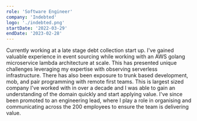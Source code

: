 ```yaml
---
role: 'Software Engineer'
company: 'Indebted'
logo: './indebted.png'
startDate: '2022-03-29'
endDate: '2023-02-28'
---
```


Currently working at a late stage debt collection start up. I've gained valuable experience in event sourcing while working with an AWS golang microservice lambda architecture at scale. This has presented unique challenges leveraging my expertise with observing serverless infrastructure. There has also been exposure to trunk based development, mob, and pair programming with remote first teams.
This is largest sized company I've worked with in over a decade and I was able to gain an understanding of the domain quickly and start applying value. I've since been promoted to an engineering lead, where I play a role in organising and communicating across the 200 employees to ensure the team is delivering value.
